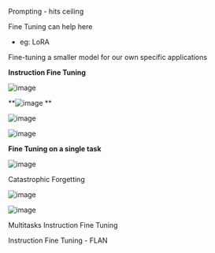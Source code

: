Prompting - hits ceiling

Fine Tuning can help here 
- eg: LoRA

Fine-tuning a smaller model for our own specific applications

**Instruction Fine Tuning**

![image](https://github.com/kvskellogg24/Generative_AI_with_LLMs_Coursera_AWS/assets/155591527/09dfe24a-1327-418e-bafa-be5a36ba5dda)

**![image](https://github.com/kvskellogg24/Generative_AI_with_LLMs_Coursera_AWS/assets/155591527/b11be7ae-f4c3-46cc-a99f-0ebeec163478)
**

![image](https://github.com/kvskellogg24/Generative_AI_with_LLMs_Coursera_AWS/assets/155591527/f2095df1-62be-4ca9-8c64-e58d8640deeb)

![image](https://github.com/kvskellogg24/Generative_AI_with_LLMs_Coursera_AWS/assets/155591527/b3e71f98-d505-4970-a711-e22aca935882)


**Fine Tuning on a single task**

![image](https://github.com/kvskellogg24/Generative_AI_with_LLMs_Coursera_AWS/assets/155591527/89ae8926-9a43-4903-a1a5-8ebb2a443777)

Catastrophic Forgetting

![image](https://github.com/kvskellogg24/Generative_AI_with_LLMs_Coursera_AWS/assets/155591527/f3b47f90-d226-4594-b9ae-74d75f2f42a2)

![image](https://github.com/kvskellogg24/Generative_AI_with_LLMs_Coursera_AWS/assets/155591527/cd847f17-9a94-427a-b5a0-ce1f56f00a2e)



Multitasks Instruction Fine Tuning

Instruction Fine Tuning - FLAN




